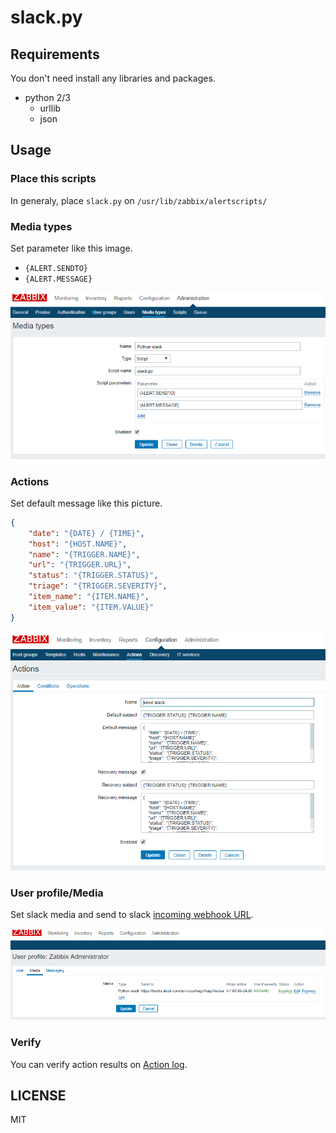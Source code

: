 # slack.py

## Requirements

You don't need install any libraries and packages.

- python 2/3
  - urllib
  - json

## Usage

### Place this scripts

In generaly, place `slack.py` on `/usr/lib/zabbix/alertscripts/`

### Media types

Set parameter like this image.

- `{ALERT.SENDTO}`
- `{ALERT.MESSAGE}`

![](img/media_type.png)

### Actions

Set default message like this picture.

```json
{
    "date": "{DATE} / {TIME}",
    "host": "{HOST.NAME}",
    "name": "{TRIGGER.NAME}",
    "url": "{TRIGGER.URL}",
    "status": "{TRIGGER.STATUS}",
    "triage": "{TRIGGER.SEVERITY}",
    "item_name": "{ITEM.NAME}",
    "item_value": "{ITEM.VALUE}"
}
```

![](img/actions.png)

### User profile/Media

Set slack media and send to slack [incoming webhook URL](https://api.slack.com/incoming-webhooks).

![](img/user_config.png)

### Verify

You can verify action results on [Action log](https://www.zabbix.com/documentation/3.0/manual/web_interface/frontend_sections/reports/action_log).

## LICENSE

MIT